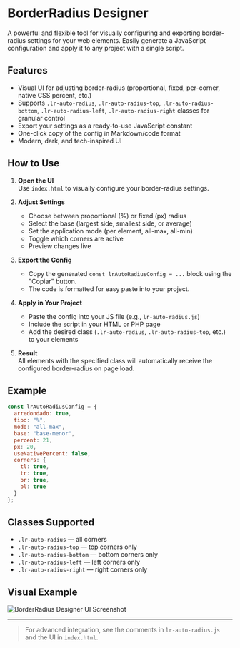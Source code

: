 # BorderRadius Designer

A powerful and flexible tool for visually configuring and exporting border-radius settings for your web elements. Easily generate a JavaScript configuration and apply it to any project with a single script.

## Features

- Visual UI for adjusting border-radius (proportional, fixed, per-corner, native CSS percent, etc.)
- Supports `.lr-auto-radius`, `.lr-auto-radius-top`, `.lr-auto-radius-bottom`, `.lr-auto-radius-left`, `.lr-auto-radius-right` classes for granular control
- Export your settings as a ready-to-use JavaScript constant
- One-click copy of the config in Markdown/code format
- Modern, dark, and tech-inspired UI

## How to Use

1. **Open the UI**  
   Use `index.html` to visually configure your border-radius settings.

2. **Adjust Settings**  
   - Choose between proportional (%) or fixed (px) radius
   - Select the base (largest side, smallest side, or average)
   - Set the application mode (per element, all-max, all-min)
   - Toggle which corners are active
   - Preview changes live

3. **Export the Config**  
   - Copy the generated `const lrAutoRadiusConfig = ...` block using the "Copiar" button.
   - The code is formatted for easy paste into your project.

4. **Apply in Your Project**  
   - Paste the config into your JS file (e.g., `lr-auto-radius.js`)
   - Include the script in your HTML or PHP page
   - Add the desired class (`.lr-auto-radius`, `.lr-auto-radius-top`, etc.) to your elements

5. **Result**  
   All elements with the specified class will automatically receive the configured border-radius on page load.

## Example

```js
const lrAutoRadiusConfig = {
  arredondado: true,
  tipo: "%",
  modo: "all-max",
  base: "base-menor",
  percent: 21,
  px: 20,
  useNativePercent: false,
  corners: {
    tl: true,
    tr: true,
    br: true,
    bl: true
  }
};
```

## Classes Supported

- `.lr-auto-radius` — all corners
- `.lr-auto-radius-top` — top corners only
- `.lr-auto-radius-bottom` — bottom corners only
- `.lr-auto-radius-left` — left corners only
- `.lr-auto-radius-right` — right corners only

## Visual Example

![BorderRadius Designer UI Screenshot](./assets/img/border-radius-ui-demo.png)

---

> For advanced integration, see the comments in `lr-auto-radius.js` and the UI in `index.html`.
